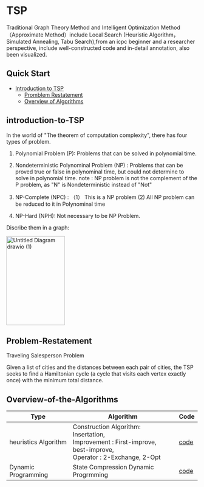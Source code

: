 # TSP
Traditional Graph Theory Method and Intelligent Optimization Method （Approximate Method）include Local Search (Heuristic Algorithm，Simulated Annealing, Tabu Search),from an icpc beginner and a researcher perspective, include well-constructed code and in-detail annotation, also been visualized.


## Quick Start

- [Introduction to TSP](#introduction-to-TSP)
  - [Promblem Restatement](#Problem-Restatement)
  - [Overview of Algorithms](#Overview-of-the-Algorithms)


## introduction-to-TSP

In the world of "The theorem of computation complexity", there has four types of problem.

1. Polynomial Problem (P): Problems that can be solved in polynomial time.
2. Nondeterministic Polynominal Problem (NP) : Problems that can be proved true or false in polynominal time, but could not determine to solve in  polynomial time.
   note : NP problem is not the complement of the P problem, as "N" is Nondeterministic instead of "Not"

3. NP-Complete (NPC) :
  （1） This is a NP problem
   (2) All NP problem can be reduced to it in Polynominal time

4. NP-Hard (NPH):
   Not necessary to be NP Problem.

Discribe them in a graph:

<img width="154" height="234" alt="Untitled Diagram drawio (1)" src="https://github.com/user-attachments/assets/d039787c-bfaa-428a-9d19-cbff93358773" />


## Problem-Restatement

 Traveling Salesperson Problem

Given a list of cities and the distances between each pair of cities, the TSP seeks to find a Hamiltonian cycle (a cycle that visits each vertex exactly once) with the minimum total distance. 

## Overview-of-the-Algorithms


| Type | Algorithm | Code |
|---|---|---|
| heuristics Algorithm | Construction Algorithm: Insertation,<br>Improvement : First-improve, best-improve,<br>Operator : 2-Exchange, 2-Opt | [code](https://github.com/marylin-mingyue/TSP/blob/main/TSP.cpp) |
| Dynamic Programming | State Compression Dynamic Progrmming | [code](https://github.com/marylin-mingyue/TSP/blob/main/TSP_dp.cpp)



